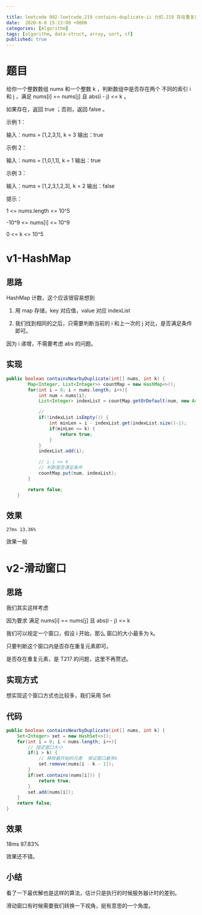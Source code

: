 ```yaml
---

title: leetcode 002-leetcode.219 contains-duplicate-ii 力扣.219 存在重复的元素 II
date:  2020-6-8 15:13:08 +0800
categories: [Algorithm]
tags: [algorithm, data-struct, array, sort, sf]
published: true
---
```



# 题目

给你一个整数数组 nums 和一个整数 k ，判断数组中是否存在两个 不同的索引 i 和 j ，满足 nums[i] == nums[j] 且 abs(i - j) <= k 。

如果存在，返回 true ；否则，返回 false 。

示例 1：

输入：nums = [1,2,3,1], k = 3
输出：true

示例 2：

输入：nums = [1,0,1,1], k = 1
输出：true

示例 3：

输入：nums = [1,2,3,1,2,3], k = 2
输出：false
 
提示：

1 <= nums.length <= 10^5

-10^9 <= nums[i] <= 10^9

0 <= k <= 10^5

# v1-HashMap

## 思路

HashMap 计数，这个应该很容易想到

1) 用 map 存储，key 对应值，value 对应 indexList

2) 我们找到相同的之后，只需要判断当前的 i 和上一次的 j 对比，是否满足条件即可。

因为 i 递增，不需要考虑 abs 的问题。

## 实现

```java
public boolean containsNearbyDuplicate(int[] nums, int k) {
        Map<Integer, List<Integer>> countMap = new HashMap<>();
        for(int i = 0; i < nums.length; i++){
            int num = nums[i];
            List<Integer> indexList = countMap.getOrDefault(num, new ArrayList<>());

            // 
            if(!indexList.isEmpty()) {
                int minLen = i - indexList.get(indexList.size()-1);
                if(minLen <= k) {
                    return true;
                }
            }
            indexList.add(i);

            // i-j <= k
            // 判断是否满足条件
            countMap.put(num, indexList);
        }

        return false;
    }
```

## 效果

```
27ms 13.36%
```

效果一般

# v2-滑动窗口

## 思路

我们其实这样考虑

因为要求 满足 nums[i] == nums[j] 且 abs(i - j) <= k

我们可以规定一个窗口，假设 i 开始，那么 窗口的大小最多为 k。

只要判断这个窗口内是否存在重复元素即可。

是否存在重复元素，是 T217 的问题，这里不再赘述。

## 实现方式

想实现这个窗口方式也比较多，我们采用 Set

## 代码

```java
public boolean containsNearbyDuplicate(int[] nums, int k) {
    Set<Integer> set = new HashSet<>();
    for(int i = 0; i < nums.length; i++){
        // 固定窗口大小
        if(i > k) {
            // 移除最开始的元素  保证窗口最多k
            set.remove(nums[i - k - 1]);
        }
        if(set.contains(nums[i])) {
            return true;
        }
        set.add(nums[i]);
    }
    return false;
}
```

## 效果

18ms  87.83%

效果还不错。

## 小结

看了一下最优解也是这样的算法，估计只是执行的时候服务器计时的差别。

滑动窗口有时候需要我们转换一下视角，挺有意思的一个角度。

